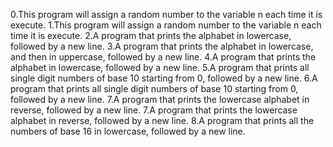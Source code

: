 0.This program will assign a random number to the variable n each time it is execute.
1.This program will assign a random number to the variable n each time it is execute.
2.A program that prints the alphabet in lowercase, followed by a new line.
3.A program that prints the alphabet in lowercase, and then in uppercase, followed by a new line.
4.A program that prints the alphabet in lowercase, followed by a new line.
5.A program that prints all single digit numbers of base 10 starting from 0, followed by a new line.
6.A program that prints all single digit numbers of base 10 starting from 0, followed by a new line.
7.A program that prints the lowercase alphabet in reverse, followed by a new line.
7.A program that prints the lowercase alphabet in reverse, followed by a new line.
8.A program that prints all the numbers of base 16 in lowercase, followed by a new line.


